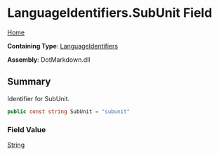 # LanguageIdentifiers\.SubUnit Field

[Home](../../../README.md)

**Containing Type**: [LanguageIdentifiers](../README.md)

**Assembly**: DotMarkdown\.dll

## Summary

Identifier for SubUnit\.

```csharp
public const string SubUnit = "subunit"
```

### Field Value

[String](https://docs.microsoft.com/en-us/dotnet/api/system.string)

